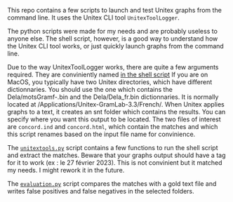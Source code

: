 This repo contains a few scripts to launch and test Unitex graphs from the command line. It uses the Unitex CLI tool `UnitexToolLogger`.

The python scripts were made for my needs and are probably useless to anyone else. The shell script, however, is a good way to understand how the Unitex CLI tool works, or just quickly launch graphs from the command line.  

Due to the way UnitexToolLogger works, there are quite a few arguments required. They are conviniently named [in the shell script](./temporal_adverbial_annotator.sh) If you are on MacOS, you typically have two Unitex directories, which have different dictionnaries. You should use the one which contains the Dela/motsGramf-.bin and the Dela/Dela_fr.bin dictionnaries. It is normally located at /Applications/Unitex-GramLab-3.3/French/.
When Unitex applies graphs to a text, it creates an snt folder which contains the results. You can specify where you want this output to be located. The two files of interest are `concord.ind` and `concord.html`, which contain the matches and which this script renames based on the input file name for convinience. 

The [`unitextools.py`](./unitextools.py) script contains a few functions to run the shell script and extract the matches. Beware that your graphs output should have a <chaine> tag for it to work (ex : <chaine>le 27 février 2023</chaine>). This is not convinient but it matched my needs. I might rework it in the future.

The [`evaluation.py`](./evaluation.py) script compares the matches with a gold text file and writes false positives and false negatives in the selected folders. 

